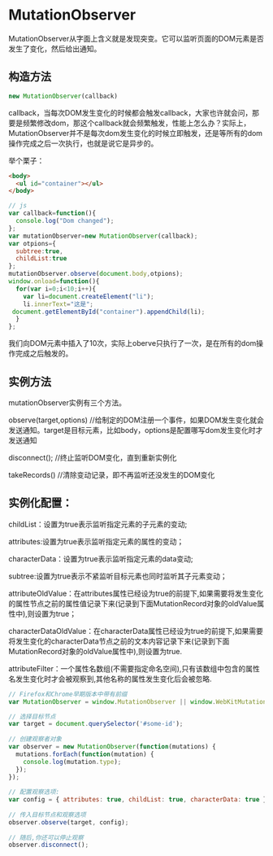 # MutationObserver
MutationObserver从字面上含义就是发现突变。它可以监听页面的DOM元素是否发生了变化，然后给出通知。
## 构造方法
```js
new MutationObserver(callback)
```
callback，当每次DOM发生变化的时候都会触发callback，大家也许就会问，那要是频繁修改dom，那这个callback就会频繁触发，性能上怎么办？实际上，MutationObserver并不是每次dom发生变化的时候立即触发，还是等所有的dom操作完成之后一次执行，也就是说它是异步的。

举个栗子：
```html
<body>
  <ul id="container"></ul>
</body>
```
```js
// js
var callback=function(){
  console.log("Dom changed");
};
var mutationObserver=new MutationObserver(callback);
var otpions={
  subtree:true,
  childList:true
};
mutationObserver.observe(document.body,otpions);
window.onload=function(){
  for(var i=0;i<10;i++){
    var li=document.createElement("li");
    li.innerText="这是";
 document.getElementById("container").appendChild(li);
  }
};
```
我们向DOM元素中插入了10次，实际上oberve只执行了一次，是在所有的dom操作完成之后触发的。
## 实例方法
mutationObserver实例有三个方法。

observe(target,options)  //给制定的DOM注册一个事件，如果DOM发生变化就会发送通知。target是目标元素，比如body，options是配置哪写dom发生变化时才发送通知

disconnect();    //终止监听DOM变化，直到重新实例化

takeRecords()   //清除变动记录，即不再监听还没发生的DOM变化

## 实例化配置：

childList：设置为true表示监听指定元素的子元素的变动;

attributes:设置为true表示监听指定元素的属性的变动；

characterData：设置为true表示监听指定元素的data变动;

subtree:设置为true表示不紧监听目标元素也同时监听其子元素变动；

attributeOldValue：在attributes属性已经设为true的前提下,如果需要将发生变化的属性节点之前的属性值记录下来(记录到下面MutationRecord对象的oldValue属性中),则设置为true；

characterDataOldValue：在characterData属性已经设为true的前提下,如果需要将发生变化的characterData节点之前的文本内容记录下来(记录到下面MutationRecord对象的oldValue属性中),则设置为true.

attributeFilter：一个属性名数组(不需要指定命名空间),只有该数组中包含的属性名发生变化时才会被观察到,其他名称的属性发生变化后会被忽略.
```js
// Firefox和Chrome早期版本中带有前缀
var MutationObserver = window.MutationObserver || window.WebKitMutationObserver || window.MozMutationObserver

// 选择目标节点
var target = document.querySelector('#some-id');
 
// 创建观察者对象
var observer = new MutationObserver(function(mutations) {
  mutations.forEach(function(mutation) {
    console.log(mutation.type);
  });    
});
 
// 配置观察选项:
var config = { attributes: true, childList: true, characterData: true }
 
// 传入目标节点和观察选项
observer.observe(target, config);
 
// 随后,你还可以停止观察
observer.disconnect();
```
